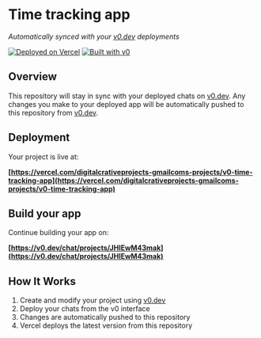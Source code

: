 # Time tracking app

*Automatically synced with your [v0.dev](https://v0.dev) deployments*

[![Deployed on Vercel](https://img.shields.io/badge/Deployed%20on-Vercel-black?style=for-the-badge&logo=vercel)](https://vercel.com/digitalcrativeprojects-gmailcoms-projects/v0-time-tracking-app)
[![Built with v0](https://img.shields.io/badge/Built%20with-v0.dev-black?style=for-the-badge)](https://v0.dev/chat/projects/JHIEwM43mak)

## Overview

This repository will stay in sync with your deployed chats on [v0.dev](https://v0.dev).
Any changes you make to your deployed app will be automatically pushed to this repository from [v0.dev](https://v0.dev).

## Deployment

Your project is live at:

**[https://vercel.com/digitalcrativeprojects-gmailcoms-projects/v0-time-tracking-app](https://vercel.com/digitalcrativeprojects-gmailcoms-projects/v0-time-tracking-app)**

## Build your app

Continue building your app on:

**[https://v0.dev/chat/projects/JHIEwM43mak](https://v0.dev/chat/projects/JHIEwM43mak)**

## How It Works

1. Create and modify your project using [v0.dev](https://v0.dev)
2. Deploy your chats from the v0 interface
3. Changes are automatically pushed to this repository
4. Vercel deploys the latest version from this repository
